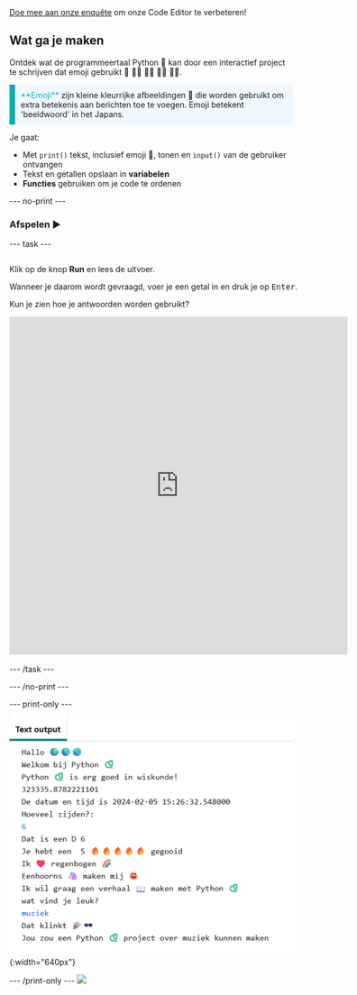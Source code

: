 <div class="c-survey-banner" style="width:100%">
  <a class="c-survey-banner__link" href="https://form.raspberrypi.org/f/code-editor-feedback" target="_blank">Doe mee aan onze enquête</a> om onze Code Editor te verbeteren!
</div>

## Wat ga je maken

Ontdek wat de programmeertaal Python 🐍 kan door een interactief project te schrijven dat emoji gebruikt 🙌 🙌🏼 🙌🏽 🙌🏾 🙌🏿.

<p style="border-left: solid; border-width:10px; border-color: #0faeb0; background-color: aliceblue; padding: 10px;">
<span style="color: #0faeb0">**Emoji**</span> zijn kleine kleurrijke afbeeldingen 🥰 die worden gebruikt om extra betekenis aan berichten toe te voegen. Emoji betekent 'beeldwoord' in het Japans.
</p>

Je gaat:

+ Met `print()` tekst, inclusief emoji 🚀, tonen en `input()` van de gebruiker ontvangen
+ Tekst en getallen opslaan in **variabelen**
+ **Functies** gebruiken om je code te ordenen

--- no-print ---

### Afspelen ▶️

--- task ---

<div style="display: flex; flex-wrap: wrap">
<div style="flex-basis: 175px; flex-grow: 1">  

Klik op de knop **Run** en lees de uitvoer.

  Wanneer je daarom wordt gevraagd, voer je een getal in en druk je op <kbd>Enter</kbd>. 

Kun je zien hoe je antwoorden worden gebruikt?

<iframe src="https://editor.raspberrypi.org/nl-NL/embed/viewer/hello-world-solution" width="600" height="600" frameborder="0" marginwidth="0" marginheight="0" allowfullscreen>
</iframe>
</div>
</div>

--- /task ---

--- /no-print ---

--- print-only ---

![Voltooid project met voorbeeldcode in de code-editor](images/showcase_static.png){:width="640px"}

--- /print-only ---
![](http://code.org/api/hour/begin_codeclub_hworld.png)